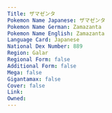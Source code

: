 ```yaml
---
﻿Title: ザマゼンタ
Pokemon Name Japanese: ザマゼンタ
Pokemon Name German: Zamazanta
Pokemon Name English: Zamazanta
Language Card: Japanese
National Dex Number: 889
Region: Galar
Regional Form: false
Additional Form: false
Mega: false
Gigantamax: false
Cover: false
Link: 
Owned: 
---
```

